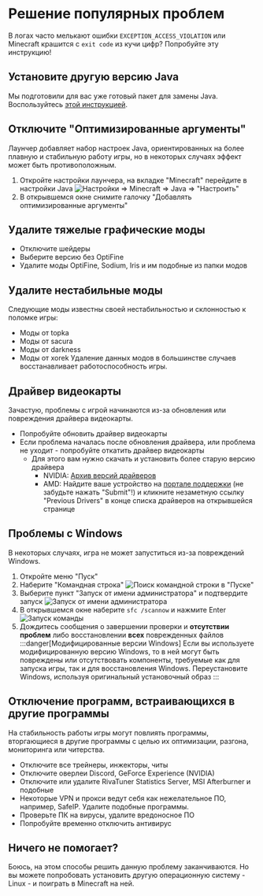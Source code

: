 # Решение популярных проблем

В логах часто мелькают ошибки `EXCEPTION_ACCESS_VIOLATION` или Minecraft крашится с `exit code` из кучи цифр? Попробуйте эту инструкцию!

## Установите другую версию Java
Мы подготовили для вас уже готовый пакет для замены Java. Воспользуйтесь [этой инструкцией](./custom-java#%D1%83%D0%BF%D1%80%D0%BE%D1%89%D0%B5%D0%BD%D0%BD%D1%8B%D0%B9-%D1%81%D0%BF%D0%BE%D1%81%D0%BE%D0%B1).

## Отключите "Оптимизированные аргументы"
Лаунчер добавляет набор настроек Java, ориентированных на более плавную и стабильную работу игры, но в некоторых случаях эффект может быть противоположным.
1. Откройте настройки лаунчера, на вкладке "Minecraft" перейдите в настройки Java
    ![Настройки => Minecraft => Java => "Настроить"](/img/override-jre-ru-0.png)
2. В открывшемся окне снимите галочку "Добавлять оптимизированные аргументы"

## Удалите тяжелые графические моды
* Отключите шейдеры
* Выберите версию без OptiFine
* Удалите моды OptiFine, Sodium, Iris и им подобные из папки модов

## Удалите нестабильные моды
Следующие моды известны своей нестабильностью и склонностью к поломке игры:
* Моды от topka
* Моды от sacura
* Моды от darkness
* Моды от xorek
Удаление данных модов в большинстве случаев восстанавливает работоспособность игры.

## Драйвер видеокарты
Зачастую, проблемы с игрой начинаются из-за обновления или повреждения драйвера видеокарты.
* Попробуйте обновить драйвер видеокарты
* Если проблема началась после обновления драйвера, или проблема не уходит - попробуйте откатить драйвер видеокарты
    * Для этого вам нужно скачать и установить более старую версию драйвера
        * NVIDIA: [Архив версий драйверов](https://www.nvidia.com/Download/Find.aspx)
        * AMD: Найдите ваше устройство на [портале поддержки](https://www.amd.com/en/support) (не забудьте нажать "Submit"!) и кликните незаметную ссылку "Previous Drivers" в конце списка драйверов на открывшейся странице

## Проблемы с Windows
В некоторых случаях, игра не может запуститься из-за повреждений Windows.
1. Откройте меню "Пуск"
2. Наберите "Командная строка"
    ![Поиск командной строки в "Пуске"](/img/command-prompt-ru-0.png)
3. Выберите пункт "Запуск от имени администратора" и подтвердите запуск
    ![Запуск от имени администратора](/img/command-prompt-ru-1.png)
4. В открывшемся окне наберите `sfc /scannow` и нажмите Enter
    ![Запуск команды](/img/command-prompt-ru-2.png)
5. Дождитесь сообщения о завершении проверки и **отсутствии проблем** либо восстановлении **всех** поврежденных файлов
    :::danger[Модифицированные версии Windows]
    Если вы используете модифицированную версию Windows, то в ней могут быть повреждены или отсутствовать компоненты, требуемые как для запуска игры, так и для восстановления Windows. Переустановите Windows, используя оригинальный установочный образ
    :::

## Отключение программ, встраивающихся в другие программы
На стабильность работы игры могут повлиять программы, вторгающиеся в другие программы с целью их оптимизации, разгона, мониторинга или читерства.
* Отключите все трейнеры, инжекторы, читы
* Отключите оверлеи Discord, GeForce Experience (NVIDIA)
* Отключите или удалите RivaTuner Statistics Server, MSI Afterburner и подобные
* Некоторые VPN и прокси ведут себя как нежелательное ПО, например, SafeIP. Удалите подобные программы.
* Проверьте ПК на вирусы, удалите вредоносное ПО
* Попробуйте временно отключить антивирус

## Ничего не помогает?
Боюсь, на этом способы решить данную проблему заканчиваются. Но вы можете попробовать установить другую операционную систему - Linux - и поиграть в Minecraft на ней.